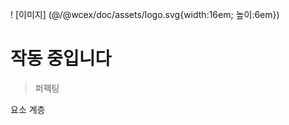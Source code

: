 <!--DESC: {"icon":"explore"} -->
! [이미지] (@/@wcex/doc/assets/logo.svg{width:16em; 높이:6em})
# 작동 중입니다
> 퍼펙팅

요소 계층